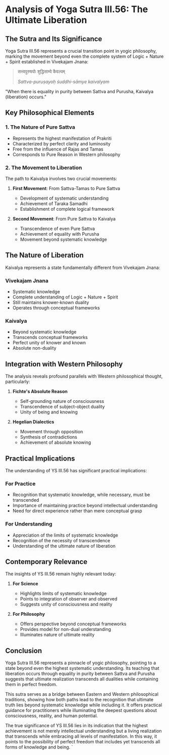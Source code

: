 # Analysis of Yoga Sutra III.56: The Ultimate Liberation

## The Sutra and Its Significance

Yoga Sutra III.56 represents a crucial transition point in yogic philosophy, marking the movement beyond even the complete system of Logic + Nature + Spirit established in Vivekajam Jnana:

> सत्त्वपुरुषयोः शुद्धिसाम्ये कैवल्यम्
>
> *Sattva-puruṣayoḥ śuddhi-sāmye kaivalyam*

"When there is equality in purity between Sattva and Purusha, Kaivalya (liberation) occurs."

## Key Philosophical Elements

### 1. The Nature of Pure Sattva

- Represents the highest manifestation of Prakriti
- Characterized by perfect clarity and luminosity
- Free from the influence of Rajas and Tamas
- Corresponds to Pure Reason in Western philosophy

### 2. The Movement to Liberation

The path to Kaivalya involves two crucial movements:

1. **First Movement**: From Sattva-Tamas to Pure Sattva
   - Development of systematic understanding
   - Achievement of Taraka Samadhi
   - Establishment of complete logical framework

2. **Second Movement**: From Pure Sattva to Kaivalya
   - Transcendence of even Pure Sattva
   - Achievement of equality with Purusha
   - Movement beyond systematic knowledge

## The Nature of Liberation

Kaivalya represents a state fundamentally different from Vivekajam Jnana:

### Vivekajam Jnana
- Systematic knowledge
- Complete understanding of Logic + Nature + Spirit
- Still maintains knower-known duality
- Operates through conceptual frameworks

### Kaivalya
- Beyond systematic knowledge
- Transcends conceptual frameworks
- Perfect unity of knower and known
- Absolute non-duality

## Integration with Western Philosophy

The analysis reveals profound parallels with Western philosophical thought, particularly:

1. **Fichte's Absolute Reason**
   - Self-grounding nature of consciousness
   - Transcendence of subject-object duality
   - Unity of being and knowing

2. **Hegelian Dialectics**
   - Movement through opposition
   - Synthesis of contradictions
   - Achievement of absolute knowing

## Practical Implications

The understanding of YS III.56 has significant practical implications:

### For Practice
- Recognition that systematic knowledge, while necessary, must be transcended
- Importance of maintaining practice beyond intellectual understanding
- Need for direct experience rather than mere conceptual grasp

### For Understanding
- Appreciation of the limits of systematic knowledge
- Recognition of the necessity of transcendence
- Understanding of the ultimate nature of liberation

## Contemporary Relevance

The insights of YS III.56 remain highly relevant today:

1. **For Science**
   - Highlights limits of systematic knowledge
   - Points to integration of observer and observed
   - Suggests unity of consciousness and reality

2. **For Philosophy**
   - Offers perspective beyond conceptual frameworks
   - Provides model for non-dual understanding
   - Illuminates nature of ultimate reality

## Conclusion

Yoga Sutra III.56 represents a pinnacle of yogic philosophy, pointing to a state beyond even the highest systematic understanding. Its teaching that liberation occurs through equality in purity between Sattva and Purusha suggests that ultimate realization transcends all dualities while containing them in perfect freedom.

This sutra serves as a bridge between Eastern and Western philosophical traditions, showing how both paths lead to the recognition that ultimate truth lies beyond systematic knowledge while including it. It offers practical guidance for practitioners while illuminating the deepest questions about consciousness, reality, and human potential.

The true significance of YS III.56 lies in its indication that the highest achievement is not merely intellectual understanding but a living realization that transcends while embracing all levels of manifestation. In this way, it points to the possibility of perfect freedom that includes yet transcends all forms of knowledge and being.
`
